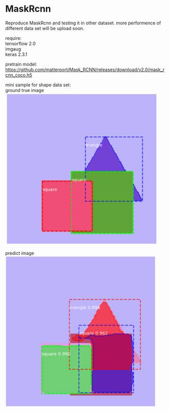 # MaskRcnn
Reproduce MaskRcnn and testing it in other dataset. more performence of different data set will be upload soon.

require:  
tensorflow 2.0  
imgaug  
keras 2.3.1  

pretrain model:
https://github.com/matterport/Mask_RCNN/releases/download/v2.0/mask_rcnn_coco.h5

mini sample for shape data set:  
ground true image  
![image](https://github.com/bladesaber/maskrcnn/blob/master/Picture/img1.PNG)  
  
predict image  
![image](https://github.com/bladesaber/maskrcnn/blob/master/Picture/img2.PNG) 

